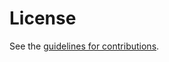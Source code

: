 # License

See the
[guidelines for contributions](https://github.com/yaroslavros/httpbis-secondary-client-certs/blob/main/CONTRIBUTING.md).
